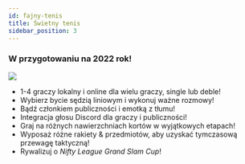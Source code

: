 ```yaml
---
id: fajny-tenis
title: Świetny tenis
sidebar_position: 3
---
```


### W przygotowaniu na 2022 rok!

![](/img/NiftyTennis.jpeg)

- 1-4 graczy lokalny i online dla wielu graczy, single lub deble!
- Wybierz bycie sędzią liniowym i wykonuj ważne rozmowy!
- Bądź członkiem publiczności i emotką z tłumu!
- Integracja głosu Discord dla graczy i publiczności!
- Graj na różnych nawierzchniach kortów w wyjątkowych etapach!
- Wyposaż różne rakiety & przedmiotów, aby uzyskać tymczasową przewagę taktyczną!
- Rywalizuj o _Nifty League Grand Slam Cup_!
